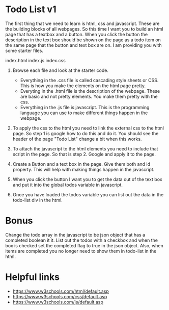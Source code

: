 # Todo List v1

The first thing that we need to learn is html, css and javascript. These are the building blocks of all webpages. So this time I want you to build an html page that has a textbox and a button. When you click the button the description in the text box should be shown on the page as a todo item on the same page that the button and text box are on. I am providing you with some starter files. 

index.html
index.js
index.css

1. Browse each file and look at the starter code. 
    * Everything in the .css file is called cascading style sheets or CSS. This is how you make the elements on the html page pretty.
    * Everyting in the .html file is the description of the webpage. These are basic and not pretty elements. You make them pretty with the css.
    * Everything in the .js file is javascript. This is the programming language you can use to make different things happen in the webpage.

2. To apply the css to the html you need to link the external css to the html page. So step 1 is google how to do this and do it. You should see the header of the page "Todo List" change a bit when this works. 
3. To attach the javascript to the html elements you need to include that script in the page. So that is step 2. Google and apply it to the page.
4. Create a Button and a text box in the page. Give them both and id property. This will help with making things happen in the javascript.
5. When you click the button I want you to get the data out of the text box and put it into the global todos variable in javascript.
6. Once you have loaded the todos variable you can list out the data in the todo-list div in the html.

# Bonus
Change the todo array in the javascript to be json object that has a completed boolean it it. List out the todos with a checkbox and when the box is checked set the completed flag to true in the json object. Also, when items are completed you no longer need to show them in todo-list in the html.

# Helpful links
* https://www.w3schools.com/html/default.asp
* https://www.w3schools.com/css/default.asp
* https://www.w3schools.com/js/default.asp